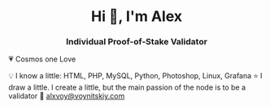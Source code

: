 <h1 align="center">Hi 👋, I'm Alex</h1>
<h3 align="center">Individual Proof-of-Stake Validator</h3>
 💗 Cosmos one Love

 💡 I know a little: HTML, PHP, MySQL, Python, Photoshop, Linux, Grafana
 ⭐ I draw a little. I create a little, but the main passion of the node is to be a validator
 💌 alxvoy@voynitskiy.com
